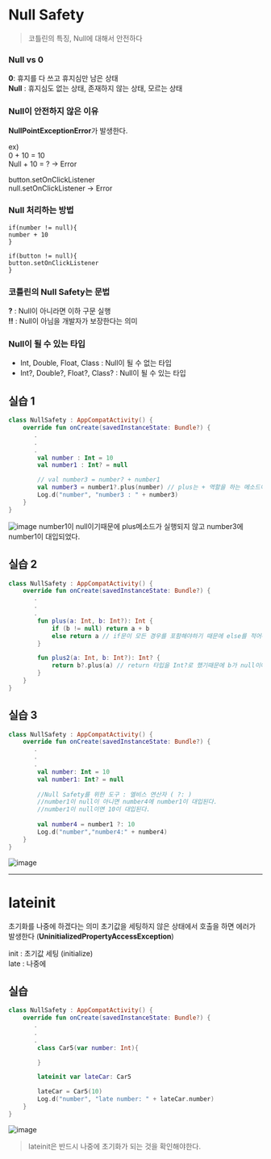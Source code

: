 # Null Safety
> 코틀린의 특징, Null에 대해서 안전하다

### Null vs 0  
**0**: 휴지를 다 쓰고 휴지심만 남은 상태   
**Null** : 휴지심도 없는 상태, 존재하지 않는 상태, 모르는 상태

### Null이 안전하지 않은 이유
**NullPointExceptionError**가 발생한다.

ex)  
0 + 10 = 10  
Null + 10 = ? -> Error  

button.setOnClickListener  
null.setOnClickListener -> Error 

### Null 처리하는 방법
```
if(number != null){
number + 10
}

if(button != null){
button.setOnClickListener
}
```

### 코틀린의 Null Safety는 문법
**?** : Null이 아니라면 이하 구문 실행  
**!!** : Null이 아님을 개발자가 보장한다는 의미


### Null이 될 수 있는 타입
* Int, Double, Float, Class : Null이 될 수 없는 타입
* Int?, Double?, Float?, Class? : Null이 될 수 있는 타입

## 실습 1
```kotlin
class NullSafety : AppCompatActivity() {
    override fun onCreate(savedInstanceState: Bundle?) {
       .
       .
       .
        val number : Int = 10
        val number1 : Int? = null

        // val number3 = number? + number1
        val number3 = number1?.plus(number) // plus는 + 역할을 하는 메소드이다
        Log.d("number", "number3 : " + number3)
    }
}
```
![image](https://user-images.githubusercontent.com/86659995/131459899-524e0140-ccd9-4b53-a9e0-ab7d033b4434.png)
number1이 null이기때문에 plus메소드가 실행되지 않고 number3에 number1이 대입되었다.

## 실습 2
```kotlin
class NullSafety : AppCompatActivity() {
    override fun onCreate(savedInstanceState: Bundle?) {
       .
       .
       .
        fun plus(a: Int, b: Int?): Int {
            if (b != null) return a + b
            else return a // if문이 모든 경우를 포함해야하기 때문에 else를 적어주지 않으면 에러가 발생한다.
        }

        fun plus2(a: Int, b: Int?): Int? {
            return b?.plus(a) // return 타입을 Int?로 했기때문에 b가 null이어도 에러가 발생하지 않는다.
        }
    }
}
```

## 실습 3
```kotlin
class NullSafety : AppCompatActivity() {
    override fun onCreate(savedInstanceState: Bundle?) {
       .
       .
       .
        val number: Int = 10
        val number1: Int? = null
        
        //Null Safety를 위한 도구 : 엘비스 연산자 ( ?: )
        //number1이 null이 아니면 number4에 number1이 대입된다.
        //number1이 null이면 10이 대입된다.
        
        val number4 = number1 ?: 10
        Log.d("number","number4:" + number4)
    }
}
```
![image](https://user-images.githubusercontent.com/86659995/131461102-7ca064da-f0a6-4fb5-ab2a-d1b3110655f7.png)

---

# lateinit
초기화를 나중에 하겠다는 의미
초기값을 세팅하지 않은 상태에서 호출을 하면 에러가 발생한다 (**UninitializedPropertyAccessException**)

init : 초기값 세팅 (initialize)    
late : 나중에  

## 실습
```kotlin
class NullSafety : AppCompatActivity() {
    override fun onCreate(savedInstanceState: Bundle?) {
       .
       .
       .
        class Car5(var number: Int){

        }

        lateinit var lateCar: Car5

        lateCar = Car5(10)
        Log.d("number", "late number: " + lateCar.number)
    }
}
```
![image](https://user-images.githubusercontent.com/86659995/131462913-0f9ea62d-9114-44d6-a08e-9363af4893f0.png)

> lateinit은 반드시 나중에 초기화가 되는 것을 확인해야한다.
